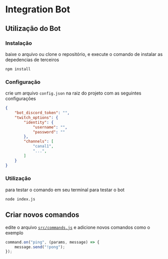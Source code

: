Integration Bot
===============

## Utilização do Bot ##

### Instalação ###
baixe o arquivo ou clone o repositório, e execute o comando de instalar as depedencias de terceiros
```SHELL
npm install
```

### Configuração ###
crie um arquivo `config.json` na raiz do projeto com as seguintes configurações
```JSON
{
    "bot_discord_token": "",
    "twitch_options": {
        "identity": {
            "username": "",
            "password": ""
        },
        "channels": [
            "canal1",
            "...",
        ]
    }
}
```

### Utilização ###
para testar o comando em seu terminal para testar o bot
```SHELL
node index.js
```

## Criar novos comandos ##
edite o arquivo [`src/commands.js`](https://github.com/iotstreamers/discord-bot/blob/master/src/commands.js) e adicione novos comandos como o exemplo
```Javascript
command.on("ping", (params, message) => {
    message.send("!pong");
});
```